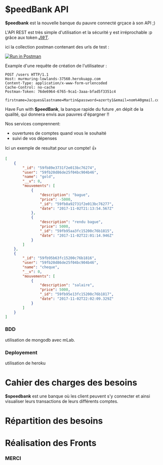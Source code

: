 # $peedBank API

**$peedbank** est la nouvelle banque du pauvre connecté grçace à son API ;)

L'API REST est très simple d'utilisation et la sécurité y est irréprochable :p grâce aux token *[JWT](https://jwt.io/)*.

ici la collection postman contenant des urls de test :

[![Run in Postman](https://run.pstmn.io/button.svg)](https://app.getpostman.com/run-collection/77f32a0384fcd2b459b2)

Example d'une requête de création de l'utilisateur :

```http
POST /users HTTP/1.1
Host: murmuring-lowlands-37560.herokuapp.com
Content-Type: application/x-www-form-urlencoded
Cache-Control: no-cache
Postman-Token: 76de6964-6765-9ca1-3aaa-bfad5f3351c4

firstname=Jacques&lastname=Martin&password=azerty1&email=nom%40gmail.com&city=paris&street=19+rue+de+provence&postal_code=78580&isdn=%2B33123456789
```

Have Fun with **$peedBank**, la banque rapide du future ,en dépit de la qualité, qui donnera envis aux pauvres d'épargner !!

Nos services comprennent:

 * ouvertures de comptes quand vous le souhaité
 * suivi de vos dépenses

Ici un exemple de resultat pour un compte! :+1:

```json
[
    {
        "_id": "59fb89e3731f2e013bc76274",
        "user": "59fb20d86de25f04bc904b46",
        "name": "gold",
        "__v": 0,
        "mouvements": [
            {
                "description": "bague",
                "price": -5000,
                "_id": "59fb8a92731f2e013bc76277",
                "date": "2017-11-02T21:13:54.567Z"
            },
            {
                "description": "rendu bague",
                "price": 5000,
                "_id": "59fb95aa3fc15200c76b1815",
                "date": "2017-11-02T22:01:14.946Z"
            }
        ]
    },
    {
        "_id": "59fb95b63fc15200c76b1816",
        "user": "59fb20d86de25f04bc904b46",
        "name": "cheque",
        "__v": 0,
        "mouvements": [
            {
                "description": "salaire",
                "price": 5000,
                "_id": "59fb95e13fc15200c76b1817",
                "date": "2017-11-02T22:02:09.329Z"
            }
        ]
    }
]
```

### BDD

utilisation de mongodb avec mLab.

### Deployement

utilisation de heroku

# Cahier des charges des besoins

**$speedbank** est une banque où les client peuvent s'y connecter et ainsi visualiser leurs transactions de leurs différents comptes.

# Répartition des besoins

# Réalisation des Fronts

### MERCI
